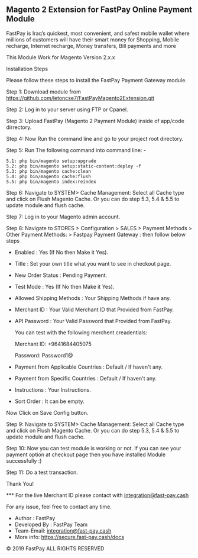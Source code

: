 Magento 2 Extension for FastPay Online Payment Module
---------------------------------------------------------------------------------

FastPay is Iraq’s quickest, most convenient, and safest mobile wallet where millions of customers will have their smart money for Shopping,
Mobile recharge, Internet recharge, Money transfers, Bill payments and more

This Module Work for Magento Version 2.x.x

Installation Steps

Please follow these steps to install the FastPay Payment Gateway module.

Step 1: Download module from https://github.com/letoncse7/FastPayMagento2Extension.git

Step 2: Log in to your server using FTP or Cpanel.

Step 3: Upload FastPay (Magento 2 Payment Module) inside of app/code dirrectory.

Step 4: Now Run the command line and go to your project root directory.

Step 5: Run The following command into command line: -

	5.1: php bin/magento setup:upgrade
	5.2: php bin/magento setup:static-content:deploy -f
	5.3: php bin/magento cache:clean
	5.4: php bin/magento cache:flush
	5.5: php bin/magento index:reindex

Step 6: Navigate to SYSTEM> Cache Management: Select all Cache type and click on Flush Magento Cache. Or you can do step 5.3, 5.4 & 5.5 to update module and flush cache.

Step 7: Log in to your Magento admin account.



Step 8: Navigate to STORES > Configuration > SALES > Payment Methods > Other Payment Methods: > Fastpay Payment Gateway : then follow below steps

- Enabled : Yes (If No then Make it Yes).
- Title : Set your own title what you want to see in checkout page.
- New Order Status : Pending Payment.
- Test Mode : Yes (If No then Make it Yes).
- Allowed Shipping Methods : Your Shipping Methods if have any.
- Merchant ID : Your Valid Merchant ID that Provided from FastPay.
- API Password : Your Valid Password that Provided from FastPay.

  You can test with the following merchent creadentials:
  
	Merchant ID: +9641684405075
	
	Password: Password1@

- Payment from Applicable Countries : Default / If haven't any. 
- Payment from Specific Countries : Default / If haven't any. 
- Instructions : Your Instructions.
- Sort Order : It can be empty.

Now Click on Save Config button.

Step 9: Navigate to SYSTEM> Cache Management: Select all Cache type and click on Flush Magento Cache. Or you can do step 5.3, 5.4 & 5.5 to update module and flush cache.

Step 10: Now you can test module is working or not. If you can see your payment option at checkout page then you have installed Module successfully :)

Step 11: Do a test transaction.

Thank You!

*** For the live Merchant ID please contact with integration@fast-pay.cash

For any issue, feel free to contact any time.

- Author : FastPay
- Developed By : FastPay Team
- Team-Email: integration@fast-pay.cash
- More info: https://secure.fast-pay.cash/docs


© 2019 FastPay ALL RIGHTS RESERVED
